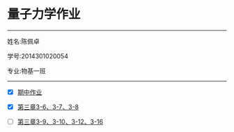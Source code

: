 # 量子力学作业

---

姓名:陈佩卓

学号:2014301020054

专业:物基一班

---

- [x] [期中作业](https://www.zybuluo.com/2014301020054/note/563422)

- [x] [第三章3-6、3-7、3-8](https://www.zybuluo.com/2014301020054/note/564281)

- [ ] [第三章3-9、3-10、3-12、3-16](https://www.zybuluo.com/2014301020054/note/569456)
